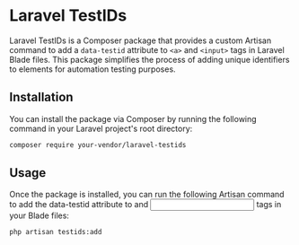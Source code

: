 # Laravel TestIDs

Laravel TestIDs is a Composer package that provides a custom Artisan command to add a `data-testid` attribute to `<a>` and `<input>` tags in Laravel Blade files. This package simplifies the process of adding unique identifiers to elements for automation testing purposes.

## Installation

You can install the package via Composer by running the following command in your Laravel project's root directory:

```bash
composer require your-vendor/laravel-testids
```

## Usage

Once the package is installed, you can run the following Artisan command to add the data-testid attribute to <a> and <input> tags in your Blade files:

```bash
php artisan testids:add
```